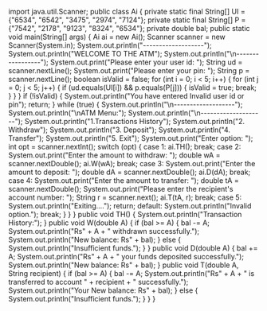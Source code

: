 import java.util.Scanner;
public class Ai {
    private static final String[] UI = {"6534", "6542", "3475", "2974", "7124"};
    private static final String[] P = {"7542", "2178", "9123", "8324", "6534"};
    private double bal;
    public static void main(String[] args) {
        Ai ai = new Ai();
        Scanner scanner = new Scanner(System.in);
        System.out.println("-------------------");
        System.out.println("WELCOME TO THE ATM");
        System.out.println("\n-----------------");
        System.out.print("Please enter your user id: ");
        String ud = scanner.nextLine();
        System.out.print("Please enter your pin: ");
        String p = scanner.nextLine();
        boolean isValid = false;
        for (int i = 0; i < 5; i++) {
            for (int j = 0; j < 5; j++) {
                if (ud.equals(UI[i]) && p.equals(P[j])) {
                    isValid = true;
                    break;
                }
            }
        }
        if (!isValid) {
            System.out.println("You have entered Invalid user id or pin");
            return;
        }
        while (true) {
            System.out.println("\n-------------------");
            System.out.println("\nATM Menu:");
            System.out.println("\n--------------------");
            System.out.println("1.Transactions History");
            System.out.println("2. Withdraw");
            System.out.println("3. Deposit");
            System.out.println("4. Transfer");
            System.out.println("5. Exit");
            System.out.print("Enter option: ");
            int opt = scanner.nextInt();
            switch (opt) {
                case 1:
                    ai.TH();
                    break;
                case 2:
                    System.out.print("Enter the amount to withdraw: ");
                    double wA = scanner.nextDouble();
                    ai.W(wA);
                    break;
                case 3:
                    System.out.print("Enter the amount to deposit: ");
                    double dA = scanner.nextDouble();
                    ai.D(dA);
                    break;
                case 4:
                    System.out.print("Enter the amount to transfer: ");
                    double tA = scanner.nextDouble();
                    System.out.print("Please enter the recipient's account number: ");
                    String r = scanner.next();
                    ai.T(tA, r);
                    break;
                case 5:
                    System.out.println("Exiting....");
                    return;
                default:
                    System.out.println("Invalid option.");
                    break;
            }
        }
    }
    public void TH() {
        System.out.println("Transaction History:");
    }
    public void W(double A) {
        if (bal >= A) {
            bal -= A;
            System.out.println("Rs" + A + " withdrawn successfully.");
            System.out.println("New balance: Rs" + bal);
        } else {
            System.out.println("Insufficient funds.");
        }
    }
    public void D(double A) {
        bal += A;
        System.out.println("Rs" + A + " your funds deposited successfully.");
        System.out.println("New balance: Rs" + bal);
    }
    public void T(double A, String recipient) {
        if (bal >= A) {
            bal -= A;
            System.out.println("Rs" + A + " is transferred to account " + recipient + " successfully.");
            System.out.println("Your New balance: Rs" + bal);
        } else {
            System.out.println("Insufficient funds.");
        }
    }
}
